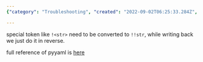 ```yaml
---
{"category": "Troubleshooting", "created": "2022-09-02T06:25:33.284Z", "date": "2022-09-02 06:25:33", "description": "The YAML special token '!<str>' can cause errors in PyYaml. To avoid these issues, it is recommended to convert the token to '!!str' and revert the change when writing back. For more information, consult the full documentation available at pyyaml.org/wiki/PyYAMLDocumentation.", "modified": "2022-09-02T06:29:13.246Z", "tags": ["PyYAML", "YAML", "Special Token", "Errors", "Conversion", "Documentation"], "title": "Yaml Special Token Cause Error To Pyyaml"}

---
```


special token like `!<str>` need to be converted to `!!str`, while writing back we just do it in reverse.

full reference of pyyaml is [here](https://pyyaml.org/wiki/PyYAMLDocumentation)
